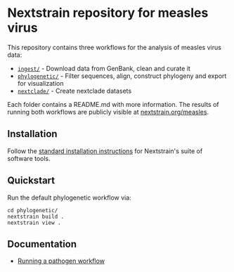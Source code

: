 # Nextstrain repository for measles virus

This repository contains three workflows for the analysis of measles virus data:

- [`ingest/`](./ingest) - Download data from GenBank, clean and curate it
- [`phylogenetic/`](./phylogenetic) - Filter sequences, align, construct phylogeny and export for visualization
- [`nextclade/`](./nextclade) - Create nextclade datasets

Each folder contains a README.md with more information. The results of running both workflows are publicly visible at [nextstrain.org/measles](https://nextstrain.org/measles).

## Installation

Follow the [standard installation instructions](https://docs.nextstrain.org/en/latest/install.html) for Nextstrain's suite of software tools.

## Quickstart

Run the default phylogenetic workflow via:
```
cd phylogenetic/
nextstrain build .
nextstrain view .
```

## Documentation

- [Running a pathogen workflow](https://docs.nextstrain.org/en/latest/tutorials/running-a-workflow.html)
